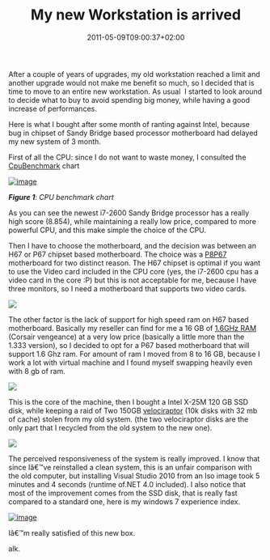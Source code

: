 ﻿---
title: "My new Workstation is arrived"
description: ""
date: 2011-05-09T09:00:37+02:00
draft: false
tags: [Hardware]
categories: [General]
---
After a couple of years of upgrades, my old workstation reached a limit and another upgrade would not make me benefit so much, so I decided that is time to move to an entire new workstation. As usual  I started to look around to decide what to buy to avoid spending big money, while having a good increase of performances.

Here is what I bought after some month of ranting against Intel, because bug in chipset of Sandy Bridge based processor motherboard had delayed my new system of 3 month.

First of all the CPU: since I do not want to waste money, I consulted the [CpuBenchmark](http://www.cpubenchmark.net/high_end_cpus.html) chart

[![image](http://www.codewrecks.com/blog/wp-content/uploads/2011/05/image_thumb4.png "image")](http://www.codewrecks.com/blog/wp-content/uploads/2011/05/image4.png)

 ***Figure 1***: *CPU benchmark chart*

As you can see the newest i7-2600 Sandy Bridge processor has a really high score (8.854), while maintaining a really low price, compared to more powerful CPU, and this make simple the choice of the CPU.

Then I have to choose the motherboard, and the decision was between an H67 or P67 chipset based motherboard. The choice was a [P8P67](http://www.asus.com/Motherboards/Intel_Socket_1155/P8P67/) motherboard for two distinct reason. The H67 chipset is optimal if you want to use the Video card included in the CPU core (yes, the i7-2600 cpu has a video card in the core :P) but this is not acceptable for me, because I have three monitors, so I need a motherboard that supports two video cards.

![](http://www.legitreviews.com/images/reviews/1466/P8P67-PRO_2D_H_x.jpg)

The other factor is the lack of support for high speed ram on H67 based motherboard. Basically my reseller can find for me a 16 GB of [1.6GHz RAM](http://computershopper.com/best-prices/product/34636340/Memory/Corsair-Vengeance-memory-16-GB-4-x-4-GB-DIMM-240-pin-DDR3)  (Corsair vengeance) at a very low price (basically a little more than the 1.333 version), so I decided to opt for a P67 based motherboard that will support 1.6 Ghz ram. For amount of ram I moved from 8 to 16 GB, because I work a lot with virtual machine and I found myself swapping heavily even with 8 gb of ram.

![](http://www.bttech.com.au/images/big/Corsair-Vengeance-4.jpg)

This is the core of the machine, then I bought a Intel X-25M 120 GB SSD disk, while keeping a raid of Two 150GB [velociraptor](http://www.wdvelociraptor.com/) (10k disks with 32 mb of cache) stolen from my old system. (the two velociraptor disks are the only part that I recycled from the old system to the new one).

![](http://www.terahertzpc.it/newage/images/intel-x25-m-gen-2-34nm-ssd.jpg)

The perceived responsiveness of the system is really improved. I know that since Iâ€™ve reinstalled a clean system, this is an unfair comparison with the old computer, but installing Visual Studio 2010 from an Iso image took 5 minutes and 4 seconds (runtime of.NET 4.0 included). I also notice that most of the improvement comes from the SSD disk, that is really fast compared to a standard one, here is my windows 7 experience index.

[![image](http://www.codewrecks.com/blog/wp-content/uploads/2011/05/image_thumb5.png "image")](http://www.codewrecks.com/blog/wp-content/uploads/2011/05/image5.png)

Iâ€™m really satisfied of this new box.

alk.
